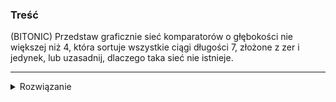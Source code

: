 ### Treść
(BITONIC)
Przedstaw graficznie sieć komparatorów o głębokości nie większej niż 4, która sortuje wszystkie ciągi długości 7, złożone z zer i jedynek, lub uzasadnij, dlaczego taka sieć
nie istnieje.

------
<details><summary>Rozwiązanie</summary>
<p>
    

